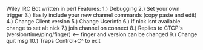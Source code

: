 Wiley IRC Bot written in perl 
Features:
1.) Debugging
2.) Set your own trigger
3.) Easily include your new channel commands (copy paste and edit) 
4.) Change Client version 
5.) Change Userinfo
6.) If nick isnt available change to set alt nick
7.) join channel on connect
8.) Replies to CTCP's (version/time/ping/finger) <-- finger and version can be changed
9.) Change quit msg
10.) Traps Control+C^ to exit

